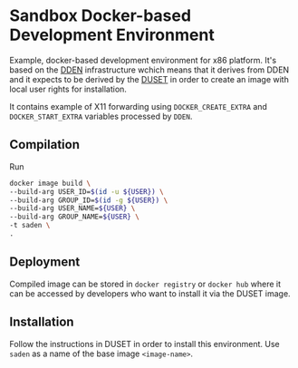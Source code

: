 # Sandbox Docker-based Development Environment

Example, docker-based development environment for x86 platform.
It's based on the [DDEN](https://hub.docker.com/repository/docker/psugrg/dden/general)
infrastructure wchich means that it derives from DDEN and it expects to be
derived by the [DUSET](https://github.com/psugrg/duset) in order to create
an image with local user rights for installation.

It contains example of X11 forwarding using `DOCKER_CREATE_EXTRA` and
`DOCKER_START_EXTRA` variables processed by `DDEN`.

## Compilation

Run

```bash
docker image build \
--build-arg USER_ID=$(id -u ${USER}) \
--build-arg GROUP_ID=$(id -g ${USER}) \
--build-arg USER_NAME=${USER} \
--build-arg GROUP_NAME=${USER} \
-t saden \
.
```

## Deployment

Compiled image can be stored in `docker registry` or `docker hub` where it
can be accessed by developers who want to install it via the DUSET image.

## Installation

Follow the instructions in DUSET in order to install this environment. Use
`saden` as a name of the base image `<image-name>`.
